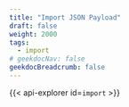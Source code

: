 ```yaml
---
title: "Import JSON Payload"
draft: false
weight: 2000
tags:
  - import
# geekdocNav: false
geekdocBreadcrumb: false
---
```


{{< api-explorer id=`import` >}}

